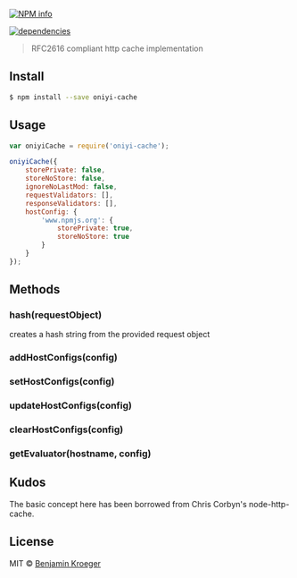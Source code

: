 [![NPM info](https://nodei.co/npm/oniyi-cache.png?downloads=true)](https://nodei.co/npm/oniyi-cache.png?downloads=true)

[![dependencies](https://david-dm.org/benkroeger/oniyi-cache.png)](https://david-dm.org/benkroeger/oniyi-cache.png)

> RFC2616 compliant http cache implementation


## Install

```sh
$ npm install --save oniyi-cache
```


## Usage

```js
var oniyiCache = require('oniyi-cache');

oniyiCache({
	storePrivate: false,
	storeNoStore: false,
	ignoreNoLastMod: false,
	requestValidators: [],
	responseValidators: [],
	hostConfig: {
		'www.npmjs.org': {
			storePrivate: true,
			storeNoStore: true
		}	
	}
});

```

## Methods

### hash(requestObject)
creates a hash string from the provided request object

### addHostConfigs(config)

### setHostConfigs(config)

### updateHostConfigs(config)

### clearHostConfigs(config)

### getEvaluator(hostname, config)

## Kudos

The basic concept here has been borrowed from Chris Corbyn's node-http-cache.

## License

MIT © [Benjamin Kroeger]()


[npm-image]: https://badge.fury.io/js/oniyi-cache.svg
[npm-url]: https://npmjs.org/package/oniyi-cache
